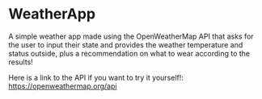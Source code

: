 # WeatherApp
A simple weather app made using the OpenWeatherMap API that asks for the user to input their state and provides the weather temperature and status outside,
plus a recommendation on what to wear according to the results! 

Here is a link to the API if you want to try it yourself!:
https://openweathermap.org/api
